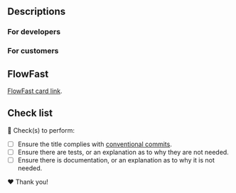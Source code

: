 ## Descriptions

### For developers

<!--- A description of what this pull request does. -->

### For customers

<!--- If this section exists, then it means that the description in this block should be included in the release notes. -->

## FlowFast

<!--- Change the XXX to the card number and it should work™ -->

[FlowFast card link](https://worldr.flowfast.io/space/50848/card/XXX).

## Check list

:pray: Check(s) to perform:

- [ ] Ensure the title complies with [conventional commits](https://www.conventionalcommits.org/en/v1.0.0/).
- [ ] Ensure there are tests, or an explanation as to why they are not needed.
- [ ] Ensure there is documentation, or an explanation as to why it is not needed.

:heart: Thank you!

